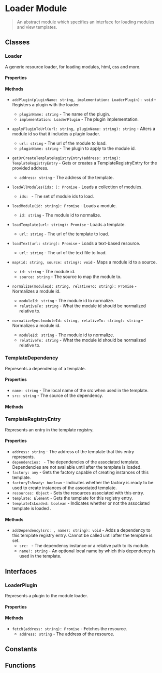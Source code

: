 # Loader Module

> An abstract module which specifies an interface for loading modules and view templates.

## Classes


### Loader

A generic resource loader, for loading modules, html, css and more.

#### Properties


#### Methods


* `addPlugin(pluginName: string, implementation: LoaderPlugin): void` - Registers a plugin with the loader.
  * `pluginName: string` - The name of the plugin.
  * `implementation: LoaderPlugin` - The plugin implementation.



* `applyPluginToUrl(url: string, pluginName: string): string` - Alters a module id so that it includes a plugin loader.
  * `url: string` - The url of the module to load.
  * `pluginName: string` - The plugin to apply to the module id.


* `getOrCreateTemplateRegistryEntry(address: string): TemplateRegistryEntry` - Gets or creates a TemplateRegistryEntry for the provided address.
  * `address: string` - The address of the template.


* `loadAllModules(ids: ): Promise` - Loads a collection of modules.
  * `ids: ` - The set of module ids to load.


* `loadModule(id: string): Promise` - Loads a module.
  * `id: string` - The module id to normalize.


* `loadTemplate(url: string): Promise` - Loads a template.
  * `url: string` - The url of the template to load.


* `loadText(url: string): Promise` - Loads a text-based resource.
  * `url: string` - The url of the text file to load.


* `map(id: string, source: string): void` - Maps a module id to a source.
  * `id: string` - The module id.
  * `source: string` - The source to map the module to.



* `normalize(moduleId: string, relativeTo: string): Promise` - Normalizes a module id.
  * `moduleId: string` - The module id to normalize.
  * `relativeTo: string` - What the module id should be normalized relative to.


* `normalizeSync(moduleId: string, relativeTo: string): string` - Normalizes a module id.
  * `moduleId: string` - The module id to normalize.
  * `relativeTo: string` - What the module id should be normalized relative to.



### TemplateDependency

Represents a dependency of a template.

#### Properties

* `name: string` - The local name of the src when used in the template.
* `src: string` - The source of the dependency.

#### Methods



### TemplateRegistryEntry

Represents an entry in the template registry.

#### Properties

* `address: string` - The address of the template that this entry represents.
* `dependencies: ` - The dependencies of the associated template. Dependencies are not available until after the template is loaded.
* `factory: any` - Gets the factory capable of creating instances of this template.
* `factoryIsReady: boolean` - Indicates whether the factory is ready to be used to create instances of the associated template.
* `resources: Object` - Sets the resources associated with this entry.
* `template: Element` - Gets the template for this registry entry.
* `templateIsLoaded: boolean` - Indicates whether or not the associated template is loaded .

#### Methods


* `addDependency(src: , name?: string): void` - Adds a dependency to this template registry entry. Cannot be called until after the template is set.
  * `src: ` - The dependency instance or a relative path to its module.
  * `name?: string` - An optional local name by which this dependency is used in the template.




## Interfaces


### LoaderPlugin

Represents a plugin to the module loader.

#### Properties


#### Methods


* `fetch(address: string): Promise` - Fetches the resource.
  * `address: string` - The address of the resource.



## Constants


## Functions

